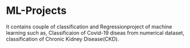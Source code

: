 # ML-Projects

It contains couple of classification and Regressionproject of machine learning such as, Classificaion of Covid-19 diseas from numerical dataset, classification of Chronic Kidney Disease(CKD). 
